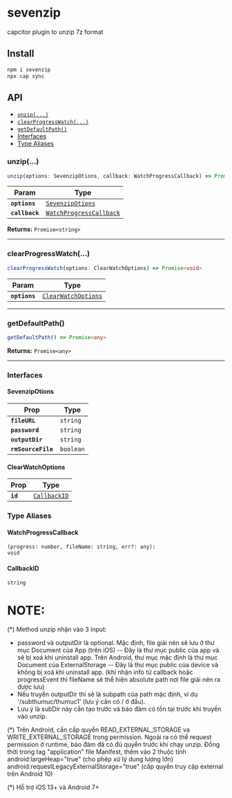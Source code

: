 # sevenzip

capcitor plugin to unzip 7z format

## Install

```bash
npm i sevenzip
npx cap sync
```

## API

<docgen-index>

* [`unzip(...)`](#unzip)
* [`clearProgressWatch(...)`](#clearprogresswatch)
* [`getDefaultPath()`](#getdefaultpath)
* [Interfaces](#interfaces)
* [Type Aliases](#type-aliases)

</docgen-index>

<docgen-api>
<!--Update the source file JSDoc comments and rerun docgen to update the docs below-->

### unzip(...)

```typescript
unzip(options: SevenzipOtions, callback: WatchProgressCallback) => Promise<CallbackID>
```

| Param          | Type                                                                    |
| -------------- | ----------------------------------------------------------------------- |
| **`options`**  | <code><a href="#sevenzipotions">SevenzipOtions</a></code>               |
| **`callback`** | <code><a href="#watchprogresscallback">WatchProgressCallback</a></code> |

**Returns:** <code>Promise&lt;string&gt;</code>

--------------------


### clearProgressWatch(...)

```typescript
clearProgressWatch(options: ClearWatchOptions) => Promise<void>
```

| Param         | Type                                                            |
| ------------- | --------------------------------------------------------------- |
| **`options`** | <code><a href="#clearwatchoptions">ClearWatchOptions</a></code> |

--------------------


### getDefaultPath()

```typescript
getDefaultPath() => Promise<any>
```

**Returns:** <code>Promise&lt;any&gt;</code>

--------------------


### Interfaces


#### SevenzipOtions

| Prop               | Type                 |
| ------------------ | -------------------- |
| **`fileURL`**      | <code>string</code>  |
| **`password`**     | <code>string</code>  |
| **`outputDir`**    | <code>string</code>  |
| **`rmSourceFile`** | <code>boolean</code> |


#### ClearWatchOptions

| Prop     | Type                                              |
| -------- | ------------------------------------------------- |
| **`id`** | <code><a href="#callbackid">CallbackID</a></code> |


### Type Aliases


#### WatchProgressCallback

<code>(progress: number, fileName: string, err?: any): void</code>


#### CallbackID

<code>string</code>

</docgen-api>


# NOTE:

(*) Method unzip nhận vào 3 input:
- password và outputDir là optional. Mặc định, file giải nén sẽ lưu ở thư mục Document của App (trên iOS) -- Đây là thư mục public của app và sẽ bị xoá khi uninstall app. Trên Android, thư mục mặc định là thư mục Document của ExternalStorage -- Đây là thư mục public của device và không bị xoá khi uninstall app. (khi nhận info từ callback hoặc progressEvent thì fileName sẽ thể hiện absolute path nơi file giải nén ra được lưu)
- Nếu truyền outputDir thì sẽ là subpath của path mặc định, ví dụ '/subthumuc/thumuc1' (lưu ý cần có / ở đầu).
- Lưu ý là subDir này cần tạo trước và bảo đảm có tồn tại trước khi truyền vào unzip.

(*) Trên Android, cần cấp quyền READ_EXTERNAL_STORAGE va WRITE_EXTERNAL_STORAGE trong permission. Ngoài ra có thể request permission ở runtime,
bảo đảm đã có đủ quyền trước khi chạy unzip. Đồng thời trong tag "application" file Manifest, thêm vào 2 thuộc tính  android:largeHeap="true" (cho phép xử lý dung lượng lớn)
android:requestLegacyExternalStorage="true" (cấp quyền truy cập external trên Android 10)

(*) Hỗ trợ iOS 13+ và Android 7+